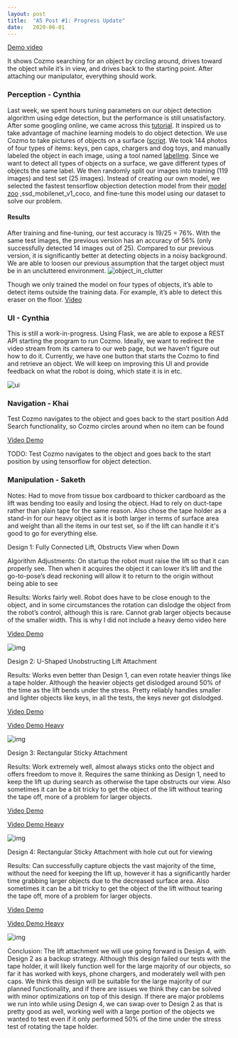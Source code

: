 ```yaml
---
layout: post
title:  "A5 Post #1: Progress Update"
date:   2020-06-01
---
```


[Demo video](https://youtu.be/66z3ZhOVjrA)

It shows Cozmo searching for an object by circling around, drives toward the 
object while it’s in view, and drives back to the starting point. After attaching our manipulator, everything should work. 

### Perception - Cynthia 
Last week, we spent hours tuning parameters on our object detection algorithm using edge detection, but the 
performance is still unsatisfactory. After some googling online, we came across this [tutorial](https://blog.floydhub.com/teaching-my-robot-with-tensorflow/). 
It inspired us to take advantage of machine learning models to do object detection. We use Cozmo to take pictures of 
objects on a surface ([script](https://github.com/starry97/cse481c-project/blob/master/src/perception/object_detection_tensorflow/take_photos.py). 
We took 144 photos of four types of items: keys, pen caps, chargers and dog toys, and manually labeled the object in 
each image, using a tool named [labelImg](https://github.com/tzutalin/labelImg). Since we want to detect all types of 
objects on a surface, we gave different types of objects the same label.  We then randomly split our images into 
training (119 images) and test set (25 images). Instead of creating our own model, we selected the fastest tensorflow 
objection detection model from their [model zoo](https://github.com/tensorflow/models/blob/master/research/object_detection/g3doc/detection_model_zoo.md) 
,ssd_mobilenet_v1_coco, and fine-tune this model using our dataset to solve our problem.

#### Results
After training and fine-tuning, our test accuracy is 19/25 = 76%. With the same test images, the previous version has 
an accuracy of 56% (only successfully detected 14 images out of 25). Compared to our previous version, it is 
significantly better at detecting objects in a noisy background. We are able to loosen our previous assumption that 
the target object must be in an uncluttered environment. 
![object_in_clutter](https://starry97.github.io/cse481c-project/assets/a5-perception.jpg)


Though we only trained the model on four types of objects, it’s able to detect items outside the training data. 
For example, it’s able to detect this eraser on the floor. [Video](https://youtu.be/P0uWCCLpQgo)

### UI - Cynthia 
This is still a work-in-progress. Using Flask, we are able to expose a REST API starting the program to run Cozmo. 
Ideally, we want to redirect the video stream from its camera to our web page, but we haven’t figure out how to do it. 
Currently, we have one button that starts the Cozmo to find and retrieve an object. We will keep on improving this UI 
and provide feedback on what the robot is doing, which state it is in etc. 

![ui](https://starry97.github.io/cse481c-project/assets/a5-ui.jpg)

### Navigation - Khai
Test Cozmo navigates to the object and goes back to the start position
Add Search functionality, so Cozmo circles around when no item can be found

[Video Demo](https://www.youtube.com/watch?v=o50NG1CFeoQ)

TODO:
Test Cozmo navigates to the object and goes back to the start position by using tensorflow for object detection.

### Manipulation - Saketh
Notes: Had to move from tissue box cardboard to thicker cardboard as the lift was bending too easily and losing the object. Had to rely on duct-tape rather than plain tape for the same reason. Also chose the tape holder as a stand-in for our heavy object as it is both larger in terms of surface area and weight than all the items in our test set, so if the lift can handle it it's good to go for everything else.

Design 1: Fully Connected Lift, Obstructs View when Down

Algorithm Adjustments: On startup the robot must raise the lift so that it can properly 
see. Then when it acquires the object it can lower it’s lift and the go-to-pose’s dead 
reckoning will allow it to return to the origin without being able to see
	
Results: Works fairly well. Robot does have to be close enough to the object, and in 
some circumstances the rotation can dislodge the object from the robot’s control, 
although this is rare. Cannot grab larger objects because of the smaller width. This is 
why I did not include a heavy demo video here
	
[Video Demo](http://youtube.com/watch?v=yhM8oInC8GU&feature=youtu.be)

![img](https://starry97.github.io/cse481c-project/assets/a5-manipulation1.png)


Design 2: U-Shaped Unobstructing Lift Attachment

Results: Works even better than Design 1, can even rotate heavier things like a tape 
holder. Although the heavier objects get dislodged around 50% of the time as the lift 
bends under the stress. Pretty reliably handles smaller and lighter objects like keys, in all 
the tests, the keys never got dislodged.
	
[Video Demo](https://youtu.be/PnW4ZF7TrTg)
	
[Video Demo Heavy](https://youtu.be/-6ke-xavHog)

![img](https://starry97.github.io/cse481c-project/assets/a5-manipulation2.png)
	
Design 3: Rectangular Sticky Attachment

Results: Work extremely well, almost always sticks onto the object and offers freedom to 
move it. Requires the same thinking as Design 1, need to keep the lift up during search 
as otherwise the tape obstructs our view. Also sometimes it can be a bit tricky to get the object of the lift without tearing the tape off, more of a problem for larger objects.
	
[Video Demo](https://youtu.be/ZkRcE3CWqic)
	
[Video Demo Heavy](https://youtu.be/bRl0W8Xt8D4)

![img](https://starry97.github.io/cse481c-project/assets/a5-manipulation3.png)
	
Design 4: Rectangular Sticky Attachment with hole cut out for viewing

Results: Can successfully capture objects the vast majority of the time, without the need 
for keeping the lift up, however it has a significantly harder time grabbing larger objects 
due to the decreased surface area. Also sometimes it can be a bit tricky to get the object 
of the lift without tearing the tape off, more of a problem for larger objects.

[Video Demo](https://youtu.be/ODnEMad9pOg)
	
[Video Demo Heavy](https://youtu.be/yPy9NLOMdc4)

![img](https://starry97.github.io/cse481c-project/assets/a5-manipulation4.png)

Conclusion: The lift attachment we will use going forward is Design 4, with Design 2 as a backup strategy. Although this design failed our tests with the tape holder, it will likely function well for the large majority of our objects, so far it has worked with keys, phone chargers, and moderately well with pen caps. We think this design will be suitable for the large majority of our planned functionality, and if there are issues we think they can be solved with minor optimizations on top of this design. If there are major problems we run into while using Design 4, we can swap over to Design 2 as that is pretty good as well, working well with a large portion of the objects we wanted to test even if it only performed 50% of the time under the stress test of rotating the tape holder.



